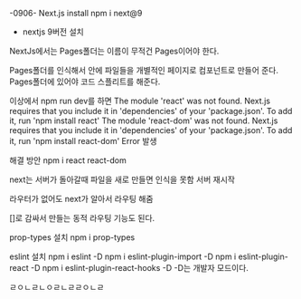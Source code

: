 -0906-
Next.js install
npm i next@9 
- nextjs 9버전 설치

NextJs에서는 Pages폴더는 이름이 무적건 Pages이어야 한다.

Pages폴더를 인식해서 안에 파일들을 개별적인 페이지로 컴포넌트로 만들어 준다.
Pages폴더에 있어야 코드 스플리트를 해준다. 

이상에서 npm run dev를 하면 
The module 'react' was not found. Next.js requires that you include it in 'dependencies' of your 'package.json'. To add it, run 'npm install react'
The module 'react-dom' was not found. Next.js requires that you include it in 'dependencies' of your 'package.json'. To add it, run 'npm install react-dom'
Error 발생

해결 방안 npm i react react-dom

next는 서버가 돌아갈때 파일을 새로 만들면 인식을 못함
서버 재시작

라우터가 없어도 next가 알아서 라우팅 해줌 

[]로 감싸서 만들는 동적 라우팅 기능도 된다.

prop-types 설치
 npm i prop-types

 eslint 설치
 npm i eslint -D
 npm i eslint-plugin-import -D
 npm i eslint-plugin-react -D
 npm i eslint-plugin-react-hooks -D
 -D는 개발자 모드이다. 

ㄹㅇㄴㄹㄴㅇㄹㄴㄹㄹㅇㄴㄹ